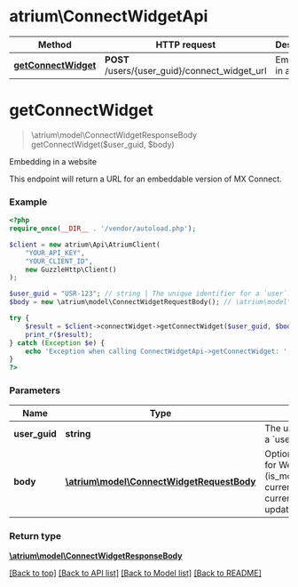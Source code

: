 # atrium\ConnectWidgetApi

Method | HTTP request | Description
------------- | ------------- | -------------
[**getConnectWidget**](ConnectWidgetApi.md#getConnectWidget) | **POST** /users/{user_guid}/connect_widget_url | Embedding in a website


# **getConnectWidget**
> \atrium\model\ConnectWidgetResponseBody getConnectWidget($user_guid, $body)

Embedding in a website

This endpoint will return a URL for an embeddable version of MX Connect.

### Example
```php
<?php
require_once(__DIR__ . '/vendor/autoload.php');

$client = new atrium\Api\AtriumClient(
    "YOUR_API_KEY",
    "YOUR_CLIENT_ID",
    new GuzzleHttp\Client()
);

$user_guid = "USR-123"; // string | The unique identifier for a `user`.
$body = new \atrium\model\ConnectWidgetRequestBody(); // \atrium\model\ConnectWidgetRequestBody | Optional config options for WebView (is_mobile_webview, current_institution_code, current_member_guid, update_credentials)

try {
    $result = $client->connectWidget->getConnectWidget($user_guid, $body);
    print_r($result);
} catch (Exception $e) {
    echo 'Exception when calling ConnectWidgetApi->getConnectWidget: ', $e->getMessage(), PHP_EOL;
}
?>
```

### Parameters

Name | Type | Description  | Notes
------------- | ------------- | ------------- | -------------
 **user_guid** | **string**| The unique identifier for a &#x60;user&#x60;. |
 **body** | [**\atrium\model\ConnectWidgetRequestBody**](../Model/ConnectWidgetRequestBody.md)| Optional config options for WebView (is_mobile_webview, current_institution_code, current_member_guid, update_credentials) |

### Return type

[**\atrium\model\ConnectWidgetResponseBody**](../Model/ConnectWidgetResponseBody.md)

[[Back to top]](#) [[Back to API list]](../../README.md#documentation-for-api-endpoints) [[Back to Model list]](../../README.md#documentation-for-models) [[Back to README]](../../README.md)

